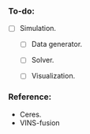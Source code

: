 ### To-do:

- [ ] Simulation.
  - [ ] Data generator.
  - [ ] Solver.
  - [ ] Visualization.



### Reference:

- Ceres.
- VINS-fusion

